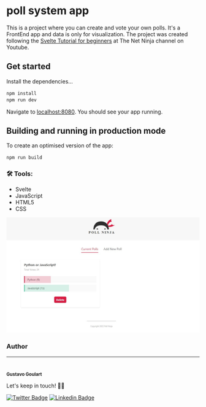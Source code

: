 # poll system app

This is a project where you can create and vote your own polls. It's a FrontEnd app and data is only for visualization.
The project was created following the [Svelte Tutorial for beginners](https://www.youtube.com/watch?v=zojEMeQGGHs&list=PL4cUxeGkcC9hlbrVO_2QFVqVPhlZmz7tO) at The Net Ninja channel on Youtube.

## Get started

Install the dependencies...

```bash
npm install
npm run dev
```

Navigate to [localhost:8080](http://localhost:8080). You should see your app running.

## Building and running in production mode

To create an optimised version of the app:

```bash
npm run build
```

### 🛠 Tools:

- Svelte
- JavaScript
- HTML5
- CSS

<p align="center">
  <a href="" rel="noopener">
  <img width=600px height=300px src="/public/image/project_img.jpg" alt="project illustration"></a>
</p>

### Author

---

 <img style="border-radius: 50%" src="https://avatars2.githubusercontent.com/u/68348319?s=400&u=e7faae76a279d2cbe5d725724fce5e85b0f88b44&v=4" width="100px;" alt=""/>
 <br />
 <sub><b>Gustavo Goulart</b></sub>

Let's keep in touch! 👋🏽

[![Twitter Badge](https://img.shields.io/badge/-@gustgoulart-1ca0f1?style=flat-square&labelColor=1ca0f1&logo=twitter&logoColor=white&link=https://twitter.com/gustgoulart)](https://twitter.com/gustgoulart) [![Linkedin Badge](https://img.shields.io/badge/-Gustavo-blue?style=flat-square&logo=Linkedin&logoColor=white&link=https://www.linkedin.com/in/goulartgb/)](https://www.linkedin.com/in/goulartgb/)
